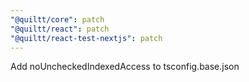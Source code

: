 ```yaml
---
"@quiltt/core": patch
"@quiltt/react": patch
"@quiltt/react-test-nextjs": patch
---
```


Add noUncheckedIndexedAccess to tsconfig.base.json
